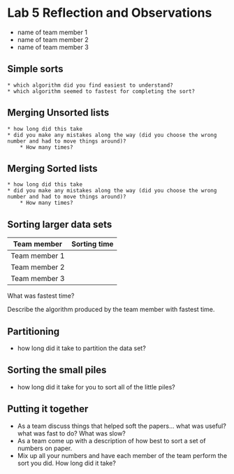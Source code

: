 # Lab 5 Reflection and Observations

* name of team member 1
* name of team member 2
* name of team member 3

## Simple sorts

	* which algorithm did you find easiest to understand?
	* which algorithm seemed to fastest for completing the sort?


## Merging Unsorted lists

	* how long did this take
	* did you make any mistakes along the way (did you choose the wrong number and had to move things around)?
		* How many times? 


## Merging Sorted lists

	* how long did this take
	* did you make any mistakes along the way (did you choose the wrong number and had to move things around)?
		* How many times?

## Sorting larger data sets

|Team member | Sorting time|
|---|---|
| Team member 1 |  |
| Team member 2 |  |
| Team member 3 |  |

What was fastest time?


Describe the algorithm produced by the team member with fastest time.


## Partitioning

* how long did it take to partition the data set?


## Sorting the small piles

* how long did it take for you to sort all of the little piles?

## Putting it together

* As a team discuss things that helped soft the papers... what was useful? what was fast to do?  What was slow?
* As a team come up with a description of how best to sort a set of numbers on paper.
* Mix up all your numbers and have each member of the team perform the sort you did.  How long did it take?
